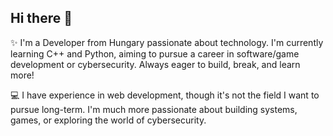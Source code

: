 ## Hi there 👋

✨ I'm a Developer from Hungary passionate about technology. I'm currently learning C++ and Python, aiming to pursue a career in software/game development or cybersecurity. Always eager to build, break, and learn more!

💻 I have experience in web development, though it's not the field I want to pursue long-term. I'm much more passionate about building systems, games, or exploring the world of cybersecurity.
<!--
**noel560/noel560** is a ✨ _special_ ✨ repository because its `README.md` (this file) appears on your GitHub profile.

Here are some ideas to get you started:

- 🔭 I’m currently working on ...
- 🌱 I’m currently learning ...
- 👯 I’m looking to collaborate on ...
- 🤔 I’m looking for help with ...
- 💬 Ask me about ...
- 📫 How to reach me: ...
- 😄 Pronouns: ...
- ⚡ Fun fact: ...
-->
